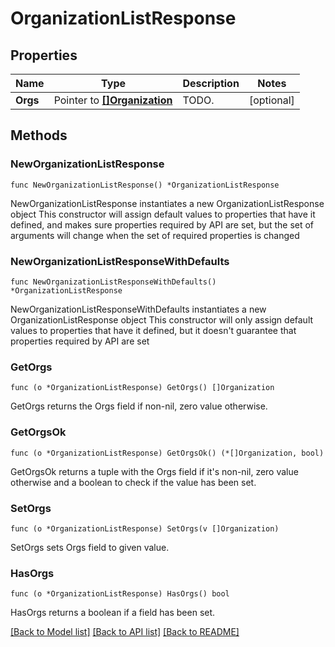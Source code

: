 # OrganizationListResponse

## Properties

Name | Type | Description | Notes
------------ | ------------- | ------------- | -------------
**Orgs** | Pointer to [**[]Organization**](Organization.md) | TODO. | [optional] 

## Methods

### NewOrganizationListResponse

`func NewOrganizationListResponse() *OrganizationListResponse`

NewOrganizationListResponse instantiates a new OrganizationListResponse object
This constructor will assign default values to properties that have it defined,
and makes sure properties required by API are set, but the set of arguments
will change when the set of required properties is changed

### NewOrganizationListResponseWithDefaults

`func NewOrganizationListResponseWithDefaults() *OrganizationListResponse`

NewOrganizationListResponseWithDefaults instantiates a new OrganizationListResponse object
This constructor will only assign default values to properties that have it defined,
but it doesn't guarantee that properties required by API are set

### GetOrgs

`func (o *OrganizationListResponse) GetOrgs() []Organization`

GetOrgs returns the Orgs field if non-nil, zero value otherwise.

### GetOrgsOk

`func (o *OrganizationListResponse) GetOrgsOk() (*[]Organization, bool)`

GetOrgsOk returns a tuple with the Orgs field if it's non-nil, zero value otherwise
and a boolean to check if the value has been set.

### SetOrgs

`func (o *OrganizationListResponse) SetOrgs(v []Organization)`

SetOrgs sets Orgs field to given value.

### HasOrgs

`func (o *OrganizationListResponse) HasOrgs() bool`

HasOrgs returns a boolean if a field has been set.


[[Back to Model list]](../README.md#documentation-for-models) [[Back to API list]](../README.md#documentation-for-api-endpoints) [[Back to README]](../README.md)


